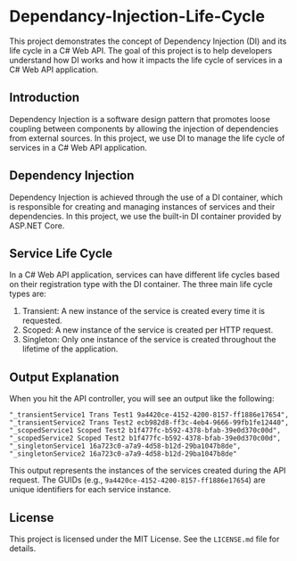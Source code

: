 # Dependancy-Injection-Life-Cycle

This project demonstrates the concept of Dependency Injection (DI) and its life cycle in a C# Web API. The goal of this project is to help developers understand how DI works and how it impacts the life cycle of services in a C# Web API application.

## Introduction

Dependency Injection is a software design pattern that promotes loose coupling between components by allowing the injection of dependencies from external sources. In this project, we use DI to manage the life cycle of services in a C# Web API application.

## Dependency Injection

Dependency Injection is achieved through the use of a DI container, which is responsible for creating and managing instances of services and their dependencies. In this project, we use the built-in DI container provided by ASP.NET Core.

## Service Life Cycle

In a C# Web API application, services can have different life cycles based on their registration type with the DI container. The three main life cycle types are:
1. Transient: A new instance of the service is created every time it is requested.
2. Scoped: A new instance of the service is created per HTTP request.
3. Singleton: Only one instance of the service is created throughout the lifetime of the application.


## Output Explanation

When you hit the API controller, you will see an output like the following:

```
"_transientService1 Trans Test1 9a4420ce-4152-4200-8157-ff1886e17654",
"_transientService2 Trans Test2 ecb982d8-ff3c-4eb4-9666-99fb1fe12440",
"_scopedService1 Scoped Test2 b1f477fc-b592-4378-bfab-39e0d370c00d",
"_scopedService2 Scoped Test2 b1f477fc-b592-4378-bfab-39e0d370c00d",
"_singletonService1 16a723c0-a7a9-4d58-b12d-29ba1047b8de",
"_singletonService2 16a723c0-a7a9-4d58-b12d-29ba1047b8de"
```

This output represents the instances of the services created during the API request. The GUIDs (e.g., `9a4420ce-4152-4200-8157-ff1886e17654`) are unique identifiers for each service instance.

## License

This project is licensed under the MIT License. See the `LICENSE.md` file for details.
